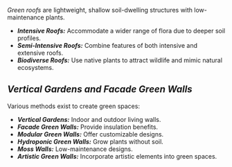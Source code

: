 
*Green roofs* are lightweight, shallow soil-dwelling structures with low-maintenance plants. 
- **_Intensive Roofs:_** Accommodate a wider range of flora due to deeper soil profiles. 
- **_Semi-Intensive Roofs:_** Combine features of both intensive and extensive roofs. 
- **_Biodiverse Roofs:_** Use native plants to attract wildlife and mimic natural ecosystems.

## *Vertical Gardens and Facade Green Walls*

Various methods exist to create green spaces:
- **_Vertical Gardens:_** Indoor and outdoor living walls.
- **_Facade Green Walls:_** Provide insulation benefits.
- **_Modular Green Walls:_** Offer customizable designs.
- **_Hydroponic Green Walls:_** Grow plants without soil.
- **_Moss Walls:_** Low-maintenance designs.
- **_Artistic Green Walls:_** Incorporate artistic elements into green spaces.
